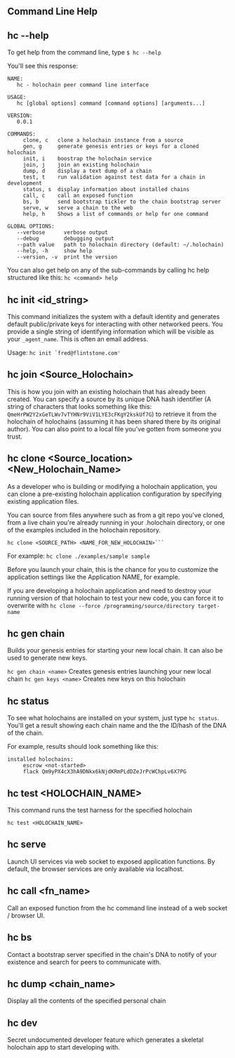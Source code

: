 
## Command Line Help

## hc --help
To get help from the command line, type ```$ hc --help```

You'll see this response:
```
NAME:
   hc - holochain peer command line interface

USAGE:
   hc [global options] command [command options] [arguments...]

VERSION:
   0.0.1

COMMANDS:
     clone, c   clone a holochain instance from a source
     gen, g     generate genesis entries or keys for a cloned holochain
     init, i    boostrap the holochain service
     join, j    join an existing holochain
     dump, d    display a text dump of a chain
     test, t    run validation against test data for a chain in development
     status, s  display information about installed chains
     call, c    call an exposed function
     bs, b      send bootstrap tickler to the chain bootstrap server
     serve, w   serve a chain to the web
     help, h    Shows a list of commands or help for one command

GLOBAL OPTIONS:
   --verbose      verbose output
   --debug        debugging output
   --path value   path to holochain directory (default: ~/.holochain)
   --help, -h     show help
   --version, -v  print the version

```
You can also get help on any of the sub-commands by calling hc help structured like this: ```hc <command> help```

## hc init <id_string>
This command initializes the system with a default identity and generates default public/private keys for interacting with other networked peers. You provide a single string of identifying information which will be visible as your ```_agent_name```. This is often an email address.

Usage: ``` hc init `fred@flintstone.com' ```

## hc join <Source_Holochain>
This is how you join with an existing holochain that has already been created. You can specify a source by its unique DNA hash identifier (A string of characters that looks something like this: ```QmeHrPW2Y2xGeTLWv7vTYHNr9ViV1LYE3cFKgY2kskUf7G```) to retrieve it from the holochain of holochains (assuming it has been shared there by its original author). You can also point to a local file you've gotten from someone you trust.

## hc clone <Source_location> <New_Holochain_Name>
As a developer who is building or modifying a holochain application, you can clone a pre-existing holochain application configuration by specifying existing application files.

You can source from files anywhere such as from a git repo you've cloned, from a live chain you're already running in your .holochain directory, or one of the examples included in the holochain repository.

    hc clone <SOURCE_PATH> <NAME_FOR_NEW_HOLOCHAIN>```

For example: ```hc clone ./examples/sample sample```

Before you launch your chain, this is the chance for you to customize the application settings like the Application NAME, for example.

If you are developing a holochain application and need to destroy your running version of that holochain to test your new code, you can force it to overwrite with ```hc clone --force /programming/source/directory target-name```

## hc gen chain
Builds your genesis entries for starting your new local chain. It can also be used to generate new keys.

```hc gen chain <name>``` Creates genesis entries launching your new local chain
```hc gen keys <name>``` Creates new keys on this holochain

## hc status
To see what holochains are installed on your system, just type ```hc status```. You'll get a result showing each chain name and the the ID/hash of the DNA of the chain.

For example, results should look something like this:
```
installed holochains:
     escrow <not-started>  
     flack Qm9yPX4cX3hA9DNkx6kNjdKRmPLdDZeJrPcWChpLv6X7PG
```
## hc test <HOLOCHAIN_NAME>
This command runs the test harness for the specified holochain

``` hc test <HOLOCHAIN_NAME> ```

## hc serve <HOLOCHAIN NAME>
Launch UI services via web socket to exposed application functions. By default, the browser services are only available via localhost.

## hc call <fn_name>
Call an exposed function from the hc command line instead of a web socket / browser UI.

## hc bs
Contact a bootstrap server specified in the chain's DNA to notify of your existence and search for peers to communicate with.

## hc dump <chain_name>
Display all the contents of the specified personal chain

## hc dev
Secret undocumented developer feature which generates a skeletal holochain app to start developing with.
